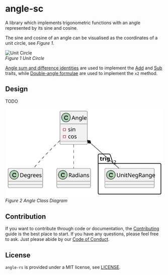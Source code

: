 # angle-sc

A library which implements trigonometric functions with an angle represented by
its sine and cosine.

The sine and cosine of an angle can be visualised as the coordinates of a
unit circle, see *Figure 1*.

![Unit Circle](https://upload.wikimedia.org/wikipedia/commons/thumb/7/72/Sinus_und_Kosinus_am_Einheitskreis_1.svg/250px-Sinus_und_Kosinus_am_Einheitskreis_1.svg.png)  
*Figure 1 Unit Circle*

[Angle sum and difference identities](https://en.wikipedia.org/wiki/List_of_trigonometric_identities#Angle_sum_and_difference_identities)
are used to implement the [Add](https://doc.rust-lang.org/core/ops/trait.Add.html)
and [Sub](https://doc.rust-lang.org/core/ops/trait.Sub.html) traits,
while [Double-angle formulae](https://en.wikipedia.org/wiki/List_of_trigonometric_identities#Double-angle_formulae) are used to
implement the `x2` method.

## Design

TODO

![Angle Class Diagram](docs/images/angle_class_diagram.svg)  
*Figure 2 Angle Class Diagram*

## Contribution

If you want to contribute through code or documentation, the [Contributing](CONTRIBUTING.md) guide is the best place to start. If you have any questions, please feel free to ask.
Just please abide by our [Code of Conduct](CODE_OF_CONDUCT.md).

## License

`angle-rs` is provided under a MIT license, see [LICENSE](LICENSE).
